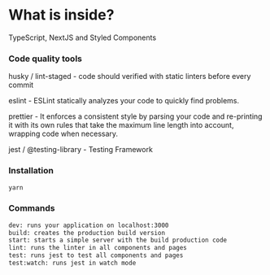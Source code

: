 # What is inside?
TypeScript,
NextJS and
Styled Components
### Code quality tools
husky / lint-staged - code should verified with static linters before every commit

eslint - ESLint statically analyzes your code to quickly find problems.

prettier - It enforces a consistent style by parsing your code and re-printing it with its own rules that take the maximum line length into account, wrapping code when necessary.

jest / @testing-library - Testing Framework


### Installation
```bash
yarn
```
### Commands
```bash
dev: runs your application on localhost:3000
build: creates the production build version
start: starts a simple server with the build production code
lint: runs the linter in all components and pages
test: runs jest to test all components and pages
test:watch: runs jest in watch mode
```
